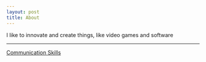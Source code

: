 ```yaml
---
layout: post
title: About
---
```


I like to innovate and create things, like video games and software

---

[Communication Skills](/about/communication-skills)